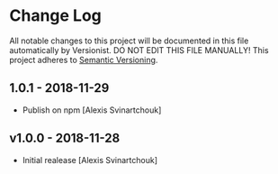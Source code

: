 # Change Log

All notable changes to this project will be documented in this file
automatically by Versionist. DO NOT EDIT THIS FILE MANUALLY!
This project adheres to [Semantic Versioning](http://semver.org/).

## 1.0.1 - 2018-11-29

* Publish on npm [Alexis Svinartchouk]

## v1.0.0 - 2018-11-28

* Initial realease [Alexis Svinartchouk]
